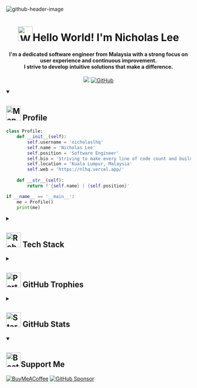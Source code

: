 ![github-header-image](https://github.com/user-attachments/assets/b266d9ac-3626-4469-8ced-73a64fe49f25)

<!-- Heading -->
<h1 align="center"><img src="https://raw.githubusercontent.com/Tarikul-Islam-Anik/Animated-Fluent-Emojis/master/Emojis/Hand%20gestures/Waving%20Hand.png" alt="Waving Hand" width="40" height="40" />Hello World! I'm Nicholas Lee</h1>

<h4 align="center">I'm a dedicated software engineer from Malaysia with a strong focus on user experience and continuous improvement.<br/>I strive to develop intuitive solutions that make a difference.</h4>

<div align="center">

  ![](https://komarev.com/ghpvc/?username=nicholaslhq&style=for-the-badge&abbreviated=true&base=100)
  [![GitHub](https://img.shields.io/github/followers/nicholaslhq?label=Follower&style=for-the-badge&logo=github)](https://github.com/nicholaslhq)

</div>

<details open>
  <summary><h2><img src="https://raw.githubusercontent.com/Tarikul-Islam-Anik/Animated-Fluent-Emojis/master/Emojis/People/Man%20Technologist.png" alt="Man Technologist" width="40" height="40" /> Profile</h2></summary>

  ```python
  class Profile:
      def __init__(self):
          self.username = 'nicholaslhq'
          self.name = 'Nicholas Lee'
          self.position = 'Software Engineer'
          self.bio = 'Striving to make every line of code count and build solutions that positively impact the world.'
          self.location = 'Kuala Lumpur, Malaysia'
          self.web = 'https://nlhq.vercel.app/'
          
      def __str__(self):
          return f'{self.name} | {self.position}'
  
  if __name__ == '__main__':
      me = Profile()
      print(me)
  ```
</details>

<details>
  <summary><h2><img src="https://raw.githubusercontent.com/Tarikul-Islam-Anik/Animated-Fluent-Emojis/master/Emojis/Smilies/Robot.png" alt="Robot" width="40" height="40" /> Tech Stack</h2></summary>

  <div align="center">
    
  [![GitHub WidgetBox](https://github-widgetbox.vercel.app/api/skills?languages=csharp,visualbasic,js,ts,html,css,python,java,xml,json,powershell,markdown,postgresql,mysql&includeNames=true&theme=nautilus)](https://github.com/nicholaslhq)

  [![GitHub WidgetBox](https://github-widgetbox.vercel.app/api/skills?frameworks=dotnet,react,next,tailwind,bootstrap&includeNames=true&theme=nautilus)](https://github.com/nicholaslhq)

  [![GitHub WidgetBox](https://github-widgetbox.vercel.app/api/skills?tools=git,docker,npm,yarn,mongodb,vercel,nodejs,jquery,prettier,apache,wordpress&includeNames=true&theme=nautilus)](https://github.com/nicholaslhq)
  
  </div>
</details>

<!--
<details>
  <summary><h2>💻 Tech Stack</h2></summary>

  | Languages | Technologies | Databases / ORM | Design | Machine Learning | Others |
  |-----------|--------------|-----------------|--------|------------------|--------|
  | ![C#](https://img.shields.io/badge/c%23-%23239120.svg?style=for-the-badge&logo=csharp&logoColor=white) | ![.Net](https://img.shields.io/badge/.NET-5C2D91?style=for-the-badge&logo=.net&logoColor=white) | ![MicrosoftSQLServer](https://img.shields.io/badge/Microsoft%20SQL%20Server-CC2927?style=for-the-badge&logo=microsoft%20sql%20server&logoColor=white) | ![Canva](https://img.shields.io/badge/Canva-%2300C4CC.svg?style=for-the-badge&logo=Canva&logoColor=white) | ![Matplotlib](https://img.shields.io/badge/Matplotlib-%23ffffff.svg?style=for-the-badge&logo=Matplotlib&logoColor=black) | ![Git](https://img.shields.io/badge/git-%23F05033.svg?style=for-the-badge&logo=git&logoColor=white) |
  | ![HTML5](https://img.shields.io/badge/html5-%23E34F26.svg?style=for-the-badge&logo=html5&logoColor=white) | ![NodeJS](https://img.shields.io/badge/node.js-6DA55F?style=for-the-badge&logo=node.js&logoColor=white) | ![MongoDB](https://img.shields.io/badge/MongoDB-%234ea94b.svg?style=for-the-badge&logo=mongodb&logoColor=white) | ![Figma](https://img.shields.io/badge/figma-%23F24E1E.svg?style=for-the-badge&logo=figma&logoColor=white) | ![NumPy](https://img.shields.io/badge/numpy-%23013243.svg?style=for-the-badge&logo=numpy&logoColor=white) | ![GitHub](https://img.shields.io/badge/github-%23121011.svg?style=for-the-badge&logo=github&logoColor=white) |
  | ![CSS3](https://img.shields.io/badge/css3-%231572B6.svg?style=for-the-badge&logo=css3&logoColor=white) | ![Next JS](https://img.shields.io/badge/Next-black?style=for-the-badge&logo=next.js&logoColor=white) | ![Postgres](https://img.shields.io/badge/postgres-%23316192.svg?style=for-the-badge&logo=postgresql&logoColor=white) | ![Adobe XD](https://img.shields.io/badge/Adobe%20XD-470137?style=for-the-badge&logo=Adobe%20XD&logoColor=#FF61F6) | ![Pandas](https://img.shields.io/badge/pandas-%23150458.svg?style=for-the-badge&logo=pandas&logoColor=white) | ![GitLab](https://img.shields.io/badge/gitlab-%23181717.svg?style=for-the-badge&logo=gitlab&logoColor=white) |
  | ![JavaScript](https://img.shields.io/badge/javascript-%23323330.svg?style=for-the-badge&logo=javascript&logoColor=%23F7DF1E) | ![Astro](https://img.shields.io/badge/astro-%232C2052.svg?style=for-the-badge&logo=astro&logoColor=white) | ![Supabase](https://img.shields.io/badge/Supabase-3ECF8E?style=for-the-badge&logo=supabase&logoColor=white) | ![Gimp](https://img.shields.io/badge/Gimp-657D8B?style=for-the-badge&logo=gimp&logoColor=FFFFFF) | ![scikit-learn](https://img.shields.io/badge/scikit--learn-%23F7931E.svg?style=for-the-badge&logo=scikit-learn&logoColor=white) | ![GitHub Actions](https://img.shields.io/badge/github%20actions-%232671E5.svg?style=for-the-badge&logo=githubactions&logoColor=white) |
  | ![TypeScript](https://img.shields.io/badge/typescript-%23007ACC.svg?style=for-the-badge&logo=typescript&logoColor=white) | ![React](https://img.shields.io/badge/react-%2320232a.svg?style=for-the-badge&logo=react&logoColor=%2361DAFB) | ![MySQL](https://img.shields.io/badge/mysql-4479A1.svg?style=for-the-badge&logo=mysql&logoColor=white) | | ![Scipy](https://img.shields.io/badge/SciPy-%230C55A5.svg?style=for-the-badge&logo=scipy&logoColor=%white) | ![Postman](https://img.shields.io/badge/Postman-FF6C37?style=for-the-badge&logo=postman&logoColor=white) |
  | ![Python](https://img.shields.io/badge/python-3670A0?style=for-the-badge&logo=python&logoColor=ffdd54) | ![TailwindCSS](https://img.shields.io/badge/tailwindcss-%2338B2AC.svg?style=for-the-badge&logo=tailwind-css&logoColor=white) | ![Prisma](https://img.shields.io/badge/Prisma-3982CE?style=for-the-badge&logo=Prisma&logoColor=white) | | | ![Selenium](https://img.shields.io/badge/-selenium-%43B02A?style=for-the-badge&logo=selenium&logoColor=white) |
  | ![Java](https://img.shields.io/badge/java-%23ED8B00.svg?style=for-the-badge&logo=openjdk&logoColor=white) | ![Bootstrap](https://img.shields.io/badge/bootstrap-%238511FA.svg?style=for-the-badge&logo=bootstrap&logoColor=white) | | | | |
  | ![Markdown](https://img.shields.io/badge/markdown-%23000000.svg?style=for-the-badge&logo=markdown&logoColor=white) | ![jQuery](https://img.shields.io/badge/jquery-%230769AD.svg?style=for-the-badge&logo=jquery&logoColor=white) | | | | |
  | ![YAML](https://img.shields.io/badge/yaml-%23ffffff.svg?style=for-the-badge&logo=yaml&logoColor=151515) | ![Vercel](https://img.shields.io/badge/vercel-%23000000.svg?style=for-the-badge&logo=vercel&logoColor=white) | | | | |

</details>
-->

<!--
<details>
  <summary><h2>💻 Tech Stack</h2></summary>

  ### Languages
  
  ![C#](https://img.shields.io/badge/c%23-%23239120.svg?style=for-the-badge&logo=csharp&logoColor=white)
  ![HTML5](https://img.shields.io/badge/html5-%23E34F26.svg?style=for-the-badge&logo=html5&logoColor=white)
  ![CSS3](https://img.shields.io/badge/css3-%231572B6.svg?style=for-the-badge&logo=css3&logoColor=white)
  ![JavaScript](https://img.shields.io/badge/javascript-%23323330.svg?style=for-the-badge&logo=javascript&logoColor=%23F7DF1E)
  ![TypeScript](https://img.shields.io/badge/typescript-%23007ACC.svg?style=for-the-badge&logo=typescript&logoColor=white)
  ![Python](https://img.shields.io/badge/python-3670A0?style=for-the-badge&logo=python&logoColor=ffdd54)
  ![Java](https://img.shields.io/badge/java-%23ED8B00.svg?style=for-the-badge&logo=openjdk&logoColor=white)
  ![Markdown](https://img.shields.io/badge/markdown-%23000000.svg?style=for-the-badge&logo=markdown&logoColor=white)
  ![YAML](https://img.shields.io/badge/yaml-%23ffffff.svg?style=for-the-badge&logo=yaml&logoColor=151515)
  
  ### Technologies
  
  ![.Net](https://img.shields.io/badge/.NET-5C2D91?style=for-the-badge&logo=.net&logoColor=white)
  ![NodeJS](https://img.shields.io/badge/node.js-6DA55F?style=for-the-badge&logo=node.js&logoColor=white)
  ![Next JS](https://img.shields.io/badge/Next-black?style=for-the-badge&logo=next.js&logoColor=white)
  ![Astro](https://img.shields.io/badge/astro-%232C2052.svg?style=for-the-badge&logo=astro&logoColor=white)
  ![React](https://img.shields.io/badge/react-%2320232a.svg?style=for-the-badge&logo=react&logoColor=%2361DAFB)
  ![TailwindCSS](https://img.shields.io/badge/tailwindcss-%2338B2AC.svg?style=for-the-badge&logo=tailwind-css&logoColor=white)
  ![Bootstrap](https://img.shields.io/badge/bootstrap-%238511FA.svg?style=for-the-badge&logo=bootstrap&logoColor=white)
  ![jQuery](https://img.shields.io/badge/jquery-%230769AD.svg?style=for-the-badge&logo=jquery&logoColor=white)
  ![Vercel](https://img.shields.io/badge/vercel-%23000000.svg?style=for-the-badge&logo=vercel&logoColor=white)
  
  ### Databases / ORM
  
  ![MicrosoftSQLServer](https://img.shields.io/badge/Microsoft%20SQL%20Server-CC2927?style=for-the-badge&logo=microsoft%20sql%20server&logoColor=white) 
  ![MongoDB](https://img.shields.io/badge/MongoDB-%234ea94b.svg?style=for-the-badge&logo=mongodb&logoColor=white) 
  ![Postgres](https://img.shields.io/badge/postgres-%23316192.svg?style=for-the-badge&logo=postgresql&logoColor=white) 
  ![Supabase](https://img.shields.io/badge/Supabase-3ECF8E?style=for-the-badge&logo=supabase&logoColor=white) 
  ![MySQL](https://img.shields.io/badge/mysql-4479A1.svg?style=for-the-badge&logo=mysql&logoColor=white) 
  ![Prisma](https://img.shields.io/badge/Prisma-3982CE?style=for-the-badge&logo=Prisma&logoColor=white) 
  
  ### Design
  
  ![Canva](https://img.shields.io/badge/Canva-%2300C4CC.svg?style=for-the-badge&logo=Canva&logoColor=white)
  ![Figma](https://img.shields.io/badge/figma-%23F24E1E.svg?style=for-the-badge&logo=figma&logoColor=white)
  ![Adobe XD](https://img.shields.io/badge/Adobe%20XD-470137?style=for-the-badge&logo=Adobe%20XD&logoColor=#FF61F6)
  ![Gimp Gnu Image Manipulation Program](https://img.shields.io/badge/Gimp-657D8B?style=for-the-badge&logo=gimp&logoColor=FFFFFF)
  
  ### Machine Learning
  
  ![Matplotlib](https://img.shields.io/badge/Matplotlib-%23ffffff.svg?style=for-the-badge&logo=Matplotlib&logoColor=black)
  ![NumPy](https://img.shields.io/badge/numpy-%23013243.svg?style=for-the-badge&logo=numpy&logoColor=white)
  ![Pandas](https://img.shields.io/badge/pandas-%23150458.svg?style=for-the-badge&logo=pandas&logoColor=white)
  ![scikit-learn](https://img.shields.io/badge/scikit--learn-%23F7931E.svg?style=for-the-badge&logo=scikit-learn&logoColor=white)
  ![Scipy](https://img.shields.io/badge/SciPy-%230C55A5.svg?style=for-the-badge&logo=scipy&logoColor=%white)
  
  ### Others
  
  ![Git](https://img.shields.io/badge/git-%23F05033.svg?style=for-the-badge&logo=git&logoColor=white)
  ![GitHub](https://img.shields.io/badge/github-%23121011.svg?style=for-the-badge&logo=github&logoColor=white)
  ![GitLab](https://img.shields.io/badge/gitlab-%23181717.svg?style=for-the-badge&logo=gitlab&logoColor=white)
  ![Apache Subversion](https://img.shields.io/badge/subversion-%23809CC9.svg?style=for-the-badge&logo=subversion&logoColor=white)
  ![GitHub Actions](https://img.shields.io/badge/github%20actions-%232671E5.svg?style=for-the-badge&logo=githubactions&logoColor=white)
  ![Postman](https://img.shields.io/badge/Postman-FF6C37?style=for-the-badge&logo=postman&logoColor=white)
  ![Selenium](https://img.shields.io/badge/-selenium-%43B02A?style=for-the-badge&logo=selenium&logoColor=white)

</details>
-->

<details>
  <summary><h2><img src="https://raw.githubusercontent.com/Tarikul-Islam-Anik/Animated-Fluent-Emojis/master/Emojis/Activities/Party%20Popper.png" alt="Party Popper" width="40" height="40" /> GitHub Trophies</h2></summary>
  
  ![](https://github-profile-trophy.vercel.app/?username=nicholaslhq&theme=onestar&no-frame=true&no-bg=false&margin-w=10&title=-Issues,-Reviews)
</details>

<details>
  <summary><h2><img src="https://raw.githubusercontent.com/Tarikul-Islam-Anik/Animated-Fluent-Emojis/master/Emojis/Travel%20and%20places/Star.png" alt="Star" width="40" height="40" /> GitHub Stats</h2></summary>

  <div align="center">
    
  ![](http://github-profile-summary-cards.vercel.app/api/cards/profile-details?username=nicholaslhq&theme=github_dark)
  
  ![](http://github-profile-summary-cards.vercel.app/api/cards/repos-per-language?username=nicholaslhq&theme=github_dark)
  &nbsp;&nbsp;&nbsp;
  ![](http://github-profile-summary-cards.vercel.app/api/cards/most-commit-language?username=nicholaslhq&theme=github_dark)
  
  ![](http://github-profile-summary-cards.vercel.app/api/cards/stats?username=nicholaslhq&theme=github_dark)
  &nbsp;&nbsp;&nbsp;
  ![](http://github-profile-summary-cards.vercel.app/api/cards/productive-time?username=nicholaslhq&theme=github_dark&utcOffset=8)
    
  </div>
</details>

<details open>
  <summary><h2><img src="https://raw.githubusercontent.com/Tarikul-Islam-Anik/Animated-Fluent-Emojis/master/Emojis/Smilies/Beating%20Heart.png" alt="Beating Heart" width="40" height="40" />Support Me</h2></summary>
  
  [![BuyMeACoffee](https://img.shields.io/badge/Buy%20Me%20a%20Coffee-ffdd00?style=for-the-badge&logo=buy-me-a-coffee&logoColor=black)](https://buymeacoffee.com/nlhq) 
  [![GitHub Sponsor](https://img.shields.io/badge/GitHub%20Sponsor-2b3137?style=for-the-badge&logo=github)](https://github.com/sponsors/nicholaslhq) 
</details>

